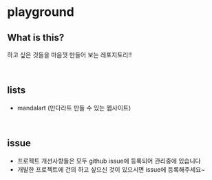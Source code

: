 # playground

## What is this?

하고 싶은 것들을 마음껏 만들어 보는 레포지토리!!

<br>

## lists

- mandalart (만다라트 만들 수 있는 웹사이트)

<br>


## issue

- 프로젝트 개선사항들은 모두 github issue에 등록되어 관리중에 있습니다
- 개발한 프로젝트에 건의 하고 싶으신 것이 있으시면 issue에 등록해주세요~
